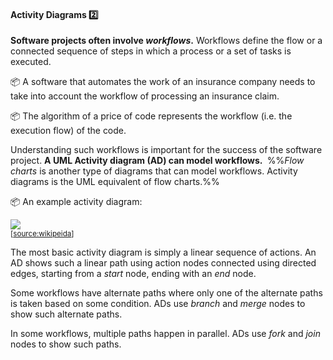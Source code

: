 <link rel="stylesheet" href="{{baseUrl}}/css/textbook.css">

<div class="website-content">

<div id="title">

#### Activity Diagrams :two:

</div>

<div id="body">

**Software projects often involve _workflows_.** Workflows define the flow or a connected sequence of steps in which a process or a set of tasks is executed.

<tip-box> 

:package: A software that automates the work of an insurance company needs to take into account the workflow of processing an insurance claim.

:package: The algorithm of a price of code represents the workflow (i.e. the execution flow) of the code.

</tip-box>

Understanding such workflows is important for the success of the software project. **A UML Activity diagram (AD) can model workflows.&nbsp;** %%_Flow charts_ is another type of diagrams that can model workflows. Activity diagrams is the UML equivalent of flow charts.%%


<tip-box> 

:package: An example activity diagram:

<img src="https://upload.wikimedia.org/wikipedia/commons/e/e7/Activity_conducting.svg"><br>
<sub>[[source:wikipeida](https://en.wikipedia.org/wiki/Activity_diagram)]</sub>

</tip-box>

The most basic activity diagram is simply a linear sequence of actions. An AD shows such a linear path using action nodes connected using directed edges, starting from a _start_ node, ending with an _end_ node. 

<panel src="../../../uml/activityDiagrams/basicNotations/linearPaths/full.md" header=":mortar_board: UML → Activity Diagrams → Basic Notations → Linear Paths" expanded />

Some workflows have alternate paths where only one of the alternate paths is taken based on some condition. ADs use _branch_ and _merge_ nodes to show such alternate paths.

<panel src="../../../uml/activityDiagrams/basicNotations/alternatePaths/full.md" header=":mortar_board: UML → Activity Diagrams → Basic Notations → Alternative Paths" expanded />

In some workflows, multiple paths happen in parallel. ADs use _fork_ and _join_ nodes to show such paths. 

<panel src="../../../uml/activityDiagrams/basicNotations/parallelPaths/full.md" header=":mortar_board: UML → Activity Diagrams → Basic Notations → Parallel Paths" expanded />

</div>

<div id="extras">
</div>

</div>

